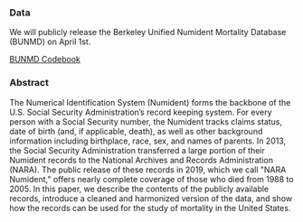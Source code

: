 ### Data

We will publicly release the Berkeley Unified Numident Mortality Database (BUNMD) on April 1st. 

[BUNMD Codebook](https://github.com/caseybreen/numident_paper/raw/master/codebook/berkeley_unified_numident_documentation.pdf
)


### Abstract

The Numerical Identification System (Numident) forms the backbone of the U.S. Social Security Administration’s record keeping system. For every person with a Social Security number, the Numident tracks claims status, date of birth (and, if applicable, death), as well as other background information including birthplace, race, sex, and names of parents. In 2013, the Social Security Administration transferred a large portion of their Numident records to the National Archives and Records Administration (NARA). The public release of these records in 2019, which we call "NARA Numident," offers nearly complete coverage of those who died from 1988 to 2005. In this paper, we describe the contents of the publicly available records, introduce a cleaned and harmonized version of the data, and show how the records can be used for the study of mortality in the United States. 

